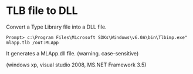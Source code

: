 # TLB file to DLL

Convert a Type Library file into a DLL file.

    Prompt> c:\Program Files\Microsoft SDKs\Windows\v6.0A\bin\Tlbimp.exe" mlapp.tlb /out:MLApp

It generates a MLApp.dll file. (warning. case-sensitive)

(windows xp, visual studio 2008, MS.NET Framework 3.5)
